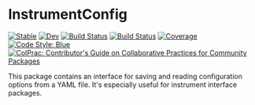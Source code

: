 # InstrumentConfig

[![Stable](https://img.shields.io/badge/docs-stable-blue.svg)](https://mofii.github.io/InstrumentConfig.jl/stable)
[![Dev](https://img.shields.io/badge/docs-dev-blue.svg)](https://mofii.github.io/InstrumentConfig.jl/dev)
[![Build Status](https://github.com/mofii/InstrumentConfig.jl/workflows/CI/badge.svg)](https://github.com/mofii/InstrumentConfig.jl/actions)
[![Build Status](https://travis-ci.com/mofii/InstrumentConfig.jl.svg?branch=master)](https://travis-ci.com/mofii/InstrumentConfig.jl)
[![Coverage](https://codecov.io/gh/mofii/InstrumentConfig.jl/branch/master/graph/badge.svg)](https://codecov.io/gh/mofii/InstrumentConfig.jl)
[![Code Style: Blue](https://img.shields.io/badge/code%20style-blue-4495d1.svg)](https://github.com/invenia/BlueStyle)
[![ColPrac: Contributor's Guide on Collaborative Practices for Community Packages](https://img.shields.io/badge/ColPrac-Contributor's%20Guide-blueviolet)](https://github.com/SciML/ColPrac)


This package contains an interface for saving and reading configuration options from a YAML file. It's especially useful for instrument interface packages.
